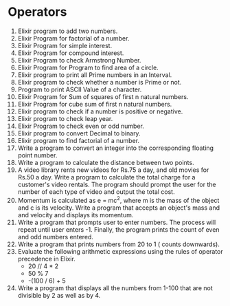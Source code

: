 # Operators
01. Elixir program to add two numbers.
02. Elixir Program for factorial of a number.
03. Elixir Program for simple interest.
04. Elixir Program for compound interest.
05. Elixir Program to check Armstrong Number.
06. Elixir Program for Program to find area of a circle.
07. Elixir program to print all Prime numbers in an Interval.
08. Elixir program to check whether a number is Prime or not.
09. Program to print ASCII Value of a character.
10. Elixir Program for Sum of squares of first n natural numbers.
11. Elixir Program for cube sum of first n natural numbers.
12. Elixir program to check if a number is positive or negative.
13. Elixir program to check leap year.
14. Elixir Program to check even or odd number.
15. Elixir program to convert Decimal to binary.
16. Elixir program to find factorial of a number.
17. Write a program to convert an integer into the corresponding floating point
number.
18. Write a program to calculate the distance between two points.
19. A video library rents new videos for Rs.75 a day, and old movies for Rs.50 a
day. Write a program to calculate the total charge for a customer's video
rentals. The program should prompt the user for the number of each type of
video and output the total cost.
20. Momentum is calculated as e = mc<sup>2</sup>, where m is the mass of the object and c
is its velocity. Write a program that accepts an object's mass and and velocity
and displays its momentum.
21. Write a program that prompts user to enter numbers. The process will repeat
until user enters -1. Finally, the program prints the count of even and odd
numbers entered.
22. Write a program that prints numbers from 20 to 1 ( counts downwards).
23. Evaluate the following arithmetic expressions using the rules of operator
precedence in Elixir.
    - 20 // 4 * 2
    - 50 % 7
    - -(100 / 6) + 5
24. Write a program that displays all the numbers from 1-100 that are not divisible
by 2 as well as by 4.